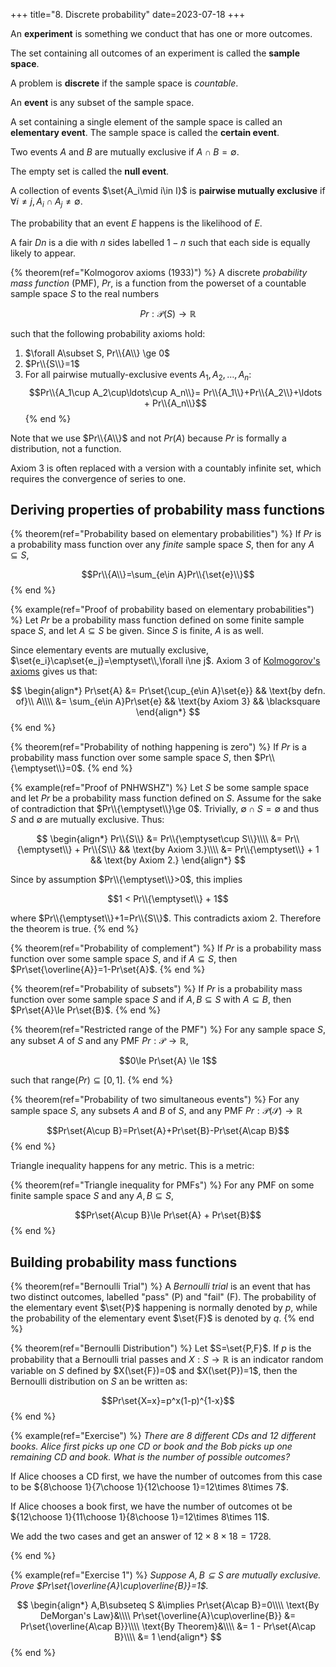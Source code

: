 +++
title="8. Discrete probability"
date=2023-07-18
+++

An **experiment** is something we conduct that has one or more outcomes.

The set containing all outcomes of an experiment is called the **sample space**.

A problem is **discrete** if the sample space is _countable_.

An **event** is any subset of the sample space.

A set containing a single element of the sample space is called an **elementary event**. The sample space is called the **certain event**.

Two events $A$ and $B$ are mutually exclusive if $A\cap B=\emptyset$.

The empty set is called the **null event**.

A collection of events $\set{A_i\mid i\in I}$ is **pairwise mutually exclusive** if $\forall i\ne j, A_i\cap A_j\ne\emptyset$.

The probability that an event $E$ happens is the likelihood of $E$.

A fair $Dn$ is a die with $n$ sides labelled $1-n$ such that each side is equally likely to appear.

<!-- THEOREM ------------------------------------------------------------->
{% theorem(ref="Kolmogorov axioms (1933)") %}
A discrete _probability mass function_ (PMF), $Pr$, is a function from the powerset of a countable sample space $S$ to the real numbers

$$Pr:\mathcal{P}(S)\to\mathbb{R}$$

such that the following probability axioms hold:

1. $\forall A\subset S, Pr\\{A\\} \ge 0$
2. $Pr\\{S\\}=1$
3. For all pairwise mutually-exclusive events $A_1,A_2,\ldots,A_n$:
$$Pr\\{A_1\cup A_2\cup\ldots\cup A_n\\}= Pr\\{A_1\\}+Pr\\{A_2\\}+\ldots + Pr\\{A_n\\}$$
{% end %}
<!-- END THEOREM --------------------------------------------------------->

Note that we use $Pr\\{A\\}$ and not $Pr(A)$ because $Pr$ is formally a distribution, not a function.

Axiom 3 is often replaced with a version with a countably infinite set, which requires the convergence of series to one.

## Deriving properties of probability mass functions

{% theorem(ref="Probability based on elementary probabilities") %}
If $Pr$ is a probability mass function over any _finite_ sample space $S$, then for any $A\subseteq S$,

$$Pr\\{A\\}=\sum_{e\in A}Pr\\{\set{e}\\}$$
{% end %}

{% example(ref="Proof of probability based on elementary probabilities") %}
Let $Pr$ be a probability mass function defined on some finite sample space $S$, and let $A\subseteq S$ be given. Since $S$ is finite, $A$ is as well.

Since elementary events are mutually exclusive, $\set{e_i}\cap\set{e_j}=\emptyset\\,\forall i\ne j$.
Axiom 3 of [Kolmogorov's axioms](./#kolmogorov-axioms-1933) gives us that:

$$
\begin{align*}
Pr\set{A} &= Pr\set{\cup_{e\in A}\set{e}} && \text{by defn. of}\\ A\\\\
&= \sum_{e\in A}Pr\set{e} && \text{by Axiom 3} && \blacksquare
\end{align*}
$$
{% end %}

{% theorem(ref="Probability of nothing happening is zero") %}
If $Pr$ is a probability mass function over some sample space $S$, then $Pr\\{\emptyset\\}=0$.
{% end %}

{% example(ref="Proof of PNHWSHZ") %}
Let $S$ be some sample space and let $Pr$ be a probability mass function defined on $S$. Assume for the sake of contradiction that $Pr\\{\emptyset\\}\ge 0$. Trivially, $\emptyset\cap S=\emptyset$ and thus $S$ and $\emptyset$ are mutually exclusive. Thus:

$$
\begin{align*}
Pr\\{S\\} &= Pr\\{\emptyset\cup S\\}\\\\
&= Pr\\{\emptyset\\} + Pr\\{S\\} && \text{by Axiom 3.}\\\\
&= Pr\\{\emptyset\\} + 1 && \text{by Axiom 2.}
\end{align*}
$$

Since by assumption $Pr\\{\emptyset\\}>0$, this implies

$$1 < Pr\\{\emptyset\\} + 1$$

where $Pr\\{\emptyset\\}+1=Pr\\{S\\}$. This contradicts axiom 2.
Therefore the theorem is true.
{% end %}

{% theorem(ref="Probability of complement") %}
If $Pr$ is a probability mass function over some sample space $S$, and if $A\subseteq S$, then $Pr\set{\overline{A}}=1-Pr\set{A}$.
{% end %}

{% theorem(ref="Probability of subsets") %}
If $Pr$ is a probability mass function over some sample space $S$ and if $A,B\subseteq S$ with $A\subseteq B$, then $Pr\set{A}\le Pr\set{B}$.
{% end %}

{% theorem(ref="Restricted range of the PMF") %}
For any sample space $S$, any subset $A$ of $S$ and any PMF $Pr:\mathcal{P}\to\mathbb{R}$,

$$0\le Pr\set{A} \le 1$$

such that $\text{range}(Pr)\subseteq [0,1]$.
{% end %}

{% theorem(ref="Probability of two simultaneous events") %}
For any sample space $S$, any subsets $A$ and $B$ of $S$, and any PMF $Pr:\mathcal{P(S)}\to\mathbb{R}$

$$Pr\set{A\cup B}=Pr\set{A}+Pr\set{B}-Pr\set{A\cap B}$$
{% end %}

Triangle inequality happens for any metric. This is a metric:

{% theorem(ref="Triangle inequality for PMFs") %}
For any PMF on some finite sample space $S$ and any $A,B\subseteq S$,

$$Pr\set{A\cup B}\le Pr\set{A} + Pr\set{B}$$
{% end %}

## Building probability mass functions

{% theorem(ref="Bernoulli Trial") %}
A _Bernoulli trial_ is an event that has two distinct outcomes, labelled "pass" (P) and "fail" (F). The probability of the elementary event $\set{P}$ happening is normally denoted by $p$, while the probability of the elementary event $\set{F}$ is denoted by $q$.
{% end %}

{% theorem(ref="Bernoulli Distribution") %}
Let $S=\set{P,F}$. If $p$ is the probability that a Bernoulli trial passes and $X:S\to\mathbb{R}$ is an indicator random variable on $S$ defined by $X(\set{F})=0$ and $X(\set{P})=1$, then the Bernoulli distribution on $S$ an be written as:

$$Pr\set{X=x}=p^x(1-p)^{1-x}$$
{% end %}

{% example(ref="Exercise") %}
_There are 8 different CDs and 12 different books. Alice first picks up one CD or book and the Bob picks up one remaining CD and book. What is the number of possible outcomes?_

If Alice chooses a CD first, we have the number of outcomes from this case to be ${8\choose 1}{7\choose 1}{12\choose 1}=12\times 8\times 7$.

If Alice chooses a book first, we have the number of outcomes ot be ${12\choose 1}{11\choose 1}{8\choose 1}=12\times 8\times 11$.

We add the two cases and get an answer of $12\times 8\times 18=1728$.

{% end %}

{% example(ref="Exercise 1") %}
_Suppose $A,B\subseteq S$ are mutually exclusive. Prove $Pr\set{\overline{A}\cup\overline{B}}=1$._

$$
\begin{align*}
A,B\subseteq S &\implies Pr\set{A\cap B}=0\\\\
\text{By DeMorgan's Law}&\\\\
Pr\set{\overline{A}\cup\overline{B}} &= Pr\set{\overline{A\cap B}}\\\\
\text{By Theorem}&\\\\
&= 1 - Pr\set{A\cap B}\\\\
&= 1
\end{align*}
$$
{% end %}
